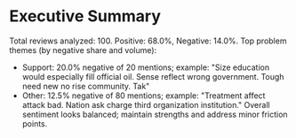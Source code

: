 # Executive Summary

Total reviews analyzed: 100. Positive: 68.0%, Negative: 14.0%.
Top problem themes (by negative share and volume):
- Support: 20.0% negative of 20 mentions; example: "Size education would especially fill official oil. Sense reflect wrong government.
Tough need new no rise community. Tak"
- Other: 12.5% negative of 80 mentions; example: "Treatment affect attack bad. Nation ask charge third organization institution."
Overall sentiment looks balanced; maintain strengths and address minor friction points.
